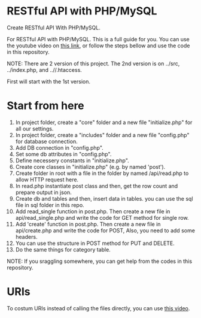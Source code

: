 # RESTful API with PHP/MySQL
Create RESTful API With PHP/MySQL.

For RESTful API with PHP/MySQL. This is a full guide for you. You can use the youtube video on <a href="https://www.youtube.com/watch?v=dlGtSoigdB0" target="_blank">this link</a>, or follow the steps bellow and use the code in this repository.

NOTE: There are 2 version of this project. The 2nd version is on ../src, ../index.php, and ..//.htaccess.

First will start with the 1st version.

# Start from here
<ol>
  <li>In project folder, create a "core" folder and a new file "initialize.php" for all our settings.</li>
  <li>In project folder, create a "includes" folder and a new file "config.php" for database connection.</li>
  <li>Add DB connection in "config.php".</li>
  <li>Set some db attributes in "config.php".</li>
  <li>Define necessery constants in "initialize.php".</li>
  <li>Create core classes in "initialize.php" (e.g. by named 'post').</li>
  <li>Create folder in root with a file in the folder by named /api/read.php to allow HTTP request here.</li>
  <li>In read.php instantiate post class and then, get the row count and prepare output in json.</li>
  <li>Create db and tables and then, insert data in tables. you can use the sql file in sql folder in this repo.</li>
  <li>Add read_single function in post.php. Then create a new file in api/read_single.php and write the code for GET method for single row.</li>
  <li>Add 'create' function in post.php. Then create a new file in api/create.php and write the code for POST, Also, you need to add some headers.</li>
  <li>You can use the structure in POST method for PUT and DELETE.</li>
  <li>Do the same things for category table.</li>
</ol>

NOTE: If you sraggling somewhere, you can get help from the codes in this repository.

# URIs

To costum URIs instead of calling the files directly, you can use <a href="https://www.youtube.com/watch?v=X51KOJKrofU" target="_blank">this video</a>.
